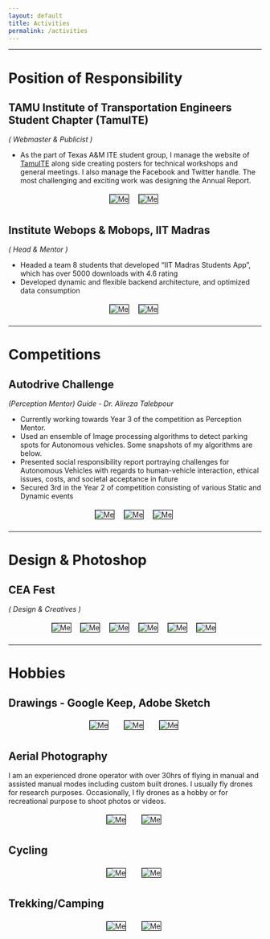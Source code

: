 ```yaml
---
layout: default
title: Activities
permalink: /activities
---
```

<style>
.act_image {
  max-width:350px;
  max-height:350px;
  border: 1px solid black;
  margin: 5px 10px 10px 5px;
}
</style>
---
# Position of Responsibility
## **TAMU Institute of Transportation Engineers Student Chapter (TamuITE)**

*( Webmaster & Publicist )* <br>
- As the part of Texas A&M ITE student group, I manage the website of [TamuITE](http://texite.org/tamu/) along side creating posters for technical workshops and general meetings. I also manage the Facebook and Twitter handle. The most challenging and exciting work was designing the Annual Report.

<!-- <object data="/assets/annual_report_final.pdf" type="application/pdf" width="700px" height="700px">
    <embed src="/assets/annual_report_final.pdf">
        <p>TamuITE Annual report 2019 - <a href="/assets/annual_report_final.pdf">Download PDF</a>.</p>
    </embed>
</object> -->
<center>
<img class="act_image" src="/assets/general_meeting.jpg" alt="Me">
<img class="act_image" src="/assets/annual_report.png" alt="Me">
</center>

## **Institute Webops & Mobops, IIT Madras**

*( Head & Mentor )* <br>
-	Headed a team 8 students that developed “IIT Madras Students App”, which has over 5000 downloads with 4.6 rating
-	Developed dynamic and flexible backend architecture, and optimized data consumption

<center>
<img class="act_image" src="/assets/students_app_0.png" alt="Me">
<img class="act_image" src="/assets/students_app_1.png" alt="Me">
</center>

---
# Competitions
## **Autodrive Challenge**
*(Perception Mentor) Guide - Dr. Alireza Talebpour*
- Currently working towards Year 3 of the competition as Perception Mentor.
- Used an ensemble of Image processing algorithms to detect parking spots for Autonomous vehicles. Some snapshots of my algorithms are below.
- Presented social responsibility report portraying challenges for Autonomous Vehicles with regards to human-vehicle interaction, ethical issues, costs, and societal acceptance in future
- Secured 3rd in the Year 2 of competition consisting of various Static and Dynamic events  

<center>
<img class="act_image" src="/assets/autodrive_2.jpg" alt="Me">
<img class="act_image" src="/assets/autodrive_1.jpg" alt="Me">
<img class="act_image" src="/assets/result_marked_1.jpg" alt="Me">

</center>

<!-- ### UC Berkeley Smart Village Challenge

### Aggies Invent -->

---
# Design & Photoshop

## **CEA Fest**
*( Design & Creatives )* <br>
<center>
<img class="act_image" src="/assets/cea1.jpg" alt="Me">
<img class="act_image" src="/assets/cea5.jpg" alt="Me">
<img class="act_image" src="/assets/cea6.jpg" alt="Me">
<img class="act_image" src="/assets/cea7.jpg" alt="Me">
<img class="act_image" src="/assets/cea2.jpg" alt="Me">
<img class="act_image" src="/assets/cea4.jpg" alt="Me">
</center>

---
# Hobbies
## **Drawings - Google Keep, Adobe Sketch**
<center>
<img class="act_image" src="/assets/paint1.jpg" alt="Me">
&nbsp;&nbsp;
<img class="act_image" src="/assets/paint2.jpg" alt="Me">
&nbsp;&nbsp;
<img class="act_image" src="/assets/paint3.jpg" alt="Me">
</center>

## **Aerial Photography**
 I am an experienced drone operator with over 30hrs of flying in manual and assisted manual modes including custom built drones. I usually fly drones for research purposes. Occasionally, I fly drones as a hobby or for recreational purpose to shoot photos or videos.
<center>
<img class="act_image" src="/assets/drone_1.png" alt="Me">
&nbsp;&nbsp;
<img class="act_image" src="/assets/drone_2.jpg" alt="Me">
</center>


## **Cycling**

<center>
<img class="act_image" src="/assets/cycle1.jpg" alt="Me">
&nbsp;&nbsp;
<img class="act_image" src="/assets/cycle2.jpg" alt="Me">
</center>

## **Trekking/Camping**

<center>
<img class="act_image" src="/assets/trek_1.jpg" alt="Me">
&nbsp;&nbsp;
<img class="act_image" src="/assets/camp_1.jpg" alt="Me">
</center>
